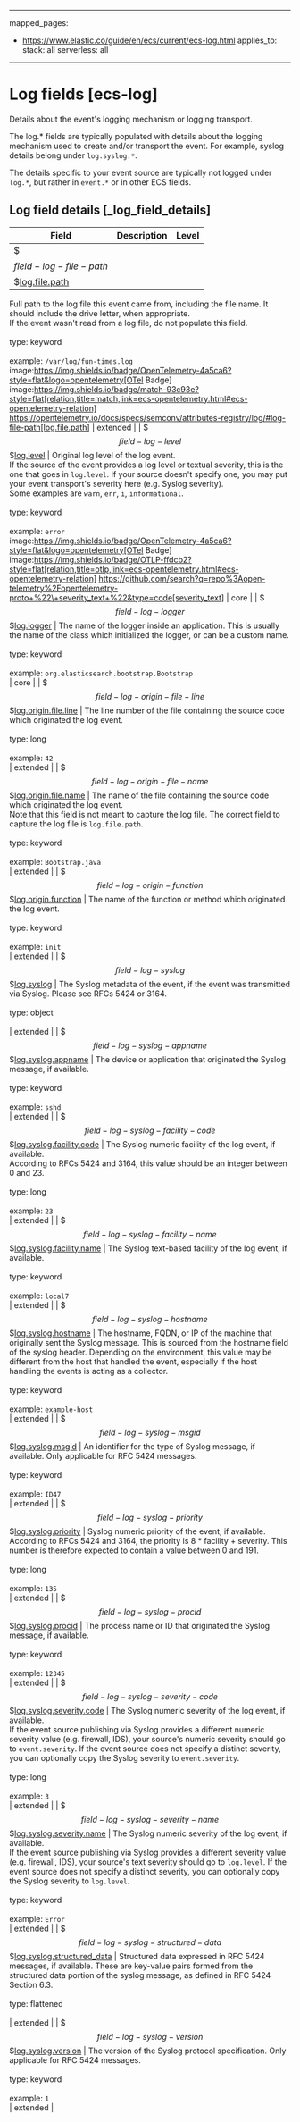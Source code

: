 <!-- This file is automatically generated. Don't edit it manually! -->
---
mapped_pages:
  - https://www.elastic.co/guide/en/ecs/current/ecs-log.html
applies_to:
  stack: all
  serverless: all
---

# Log fields [ecs-log]

Details about the event's logging mechanism or logging transport.

The log.* fields are typically populated with details about the logging mechanism used to create and/or transport the event. For example, syslog details belong under `log.syslog.*`.

The details specific to your event source are typically not logged under `log.*`, but rather in `event.*` or in other ECS fields.

## Log field details [_log_field_details]

| Field | Description | Level |
| --- | --- | --- |
| $$$field-log-file-path$$$[log.file.path](#field-log-file-path) |
Full path to the log file this event came from, including the file name. It should include the drive letter, when appropriate.<br>If the event wasn't read from a log file, do not populate this field.<br><br>type: keyword<br><br>
example: `/var/log/fun-times.log`<br>image:https://img.shields.io/badge/OpenTelemetry-4a5ca6?style=flat&logo=opentelemetry[OTel Badge] image:https://img.shields.io/badge/match-93c93e?style=flat[relation,title=match,link=ecs-opentelemetry.html#ecs-opentelemetry-relation] https://opentelemetry.io/docs/specs/semconv/attributes-registry/log/#log-file-path[log.file.path] | extended |
| $$$field-log-level$$$[log.level](#field-log-level) |
Original log level of the log event.<br>If the source of the event provides a log level or textual severity, this is the one that goes in `log.level`. If your source doesn't specify one, you may put your event transport's severity here (e.g. Syslog severity).<br>Some examples are `warn`, `err`, `i`, `informational`.<br><br>type: keyword<br><br>
example: `error`<br>image:https://img.shields.io/badge/OpenTelemetry-4a5ca6?style=flat&logo=opentelemetry[OTel Badge] image:https://img.shields.io/badge/OTLP-ffdcb2?style=flat[relation,title=otlp,link=ecs-opentelemetry.html#ecs-opentelemetry-relation] https://github.com/search?q=repo%3Aopen-telemetry%2Fopentelemetry-proto+%22\+severity_text+%22&type=code[severity_text] | core |
| $$$field-log-logger$$$[log.logger](#field-log-logger) |
The name of the logger inside an application. This is usually the name of the class which initialized the logger, or can be a custom name.<br><br>type: keyword<br><br>
example: `org.elasticsearch.bootstrap.Bootstrap`<br> | core |
| $$$field-log-origin-file-line$$$[log.origin.file.line](#field-log-origin-file-line) |
The line number of the file containing the source code which originated the log event.<br><br>type: long<br><br>
example: `42`<br> | extended |
| $$$field-log-origin-file-name$$$[log.origin.file.name](#field-log-origin-file-name) |
The name of the file containing the source code which originated the log event.<br>Note that this field is not meant to capture the log file. The correct field to capture the log file is `log.file.path`.<br><br>type: keyword<br><br>
example: `Bootstrap.java`<br> | extended |
| $$$field-log-origin-function$$$[log.origin.function](#field-log-origin-function) |
The name of the function or method which originated the log event.<br><br>type: keyword<br><br>
example: `init`<br> | extended |
| $$$field-log-syslog$$$[log.syslog](#field-log-syslog) |
The Syslog metadata of the event, if the event was transmitted via Syslog. Please see RFCs 5424 or 3164.<br><br>type: object<br><br>
 | extended |
| $$$field-log-syslog-appname$$$[log.syslog.appname](#field-log-syslog-appname) |
The device or application that originated the Syslog message, if available.<br><br>type: keyword<br><br>
example: `sshd`<br> | extended |
| $$$field-log-syslog-facility-code$$$[log.syslog.facility.code](#field-log-syslog-facility-code) |
The Syslog numeric facility of the log event, if available.<br>According to RFCs 5424 and 3164, this value should be an integer between 0 and 23.<br><br>type: long<br><br>
example: `23`<br> | extended |
| $$$field-log-syslog-facility-name$$$[log.syslog.facility.name](#field-log-syslog-facility-name) |
The Syslog text-based facility of the log event, if available.<br><br>type: keyword<br><br>
example: `local7`<br> | extended |
| $$$field-log-syslog-hostname$$$[log.syslog.hostname](#field-log-syslog-hostname) |
The hostname, FQDN, or IP of the machine that originally sent the Syslog message. This is sourced from the hostname field of the syslog header. Depending on the environment, this value may be different from the host that handled the event, especially if the host handling the events is acting as a collector.<br><br>type: keyword<br><br>
example: `example-host`<br> | extended |
| $$$field-log-syslog-msgid$$$[log.syslog.msgid](#field-log-syslog-msgid) |
An identifier for the type of Syslog message, if available. Only applicable for RFC 5424 messages.<br><br>type: keyword<br><br>
example: `ID47`<br> | extended |
| $$$field-log-syslog-priority$$$[log.syslog.priority](#field-log-syslog-priority) |
Syslog numeric priority of the event, if available.<br>According to RFCs 5424 and 3164, the priority is 8 * facility + severity. This number is therefore expected to contain a value between 0 and 191.<br><br>type: long<br><br>
example: `135`<br> | extended |
| $$$field-log-syslog-procid$$$[log.syslog.procid](#field-log-syslog-procid) |
The process name or ID that originated the Syslog message, if available.<br><br>type: keyword<br><br>
example: `12345`<br> | extended |
| $$$field-log-syslog-severity-code$$$[log.syslog.severity.code](#field-log-syslog-severity-code) |
The Syslog numeric severity of the log event, if available.<br>If the event source publishing via Syslog provides a different numeric severity value (e.g. firewall, IDS), your source's numeric severity should go to `event.severity`. If the event source does not specify a distinct severity, you can optionally copy the Syslog severity to `event.severity`.<br><br>type: long<br><br>
example: `3`<br> | extended |
| $$$field-log-syslog-severity-name$$$[log.syslog.severity.name](#field-log-syslog-severity-name) |
The Syslog numeric severity of the log event, if available.<br>If the event source publishing via Syslog provides a different severity value (e.g. firewall, IDS), your source's text severity should go to `log.level`. If the event source does not specify a distinct severity, you can optionally copy the Syslog severity to `log.level`.<br><br>type: keyword<br><br>
example: `Error`<br> | extended |
| $$$field-log-syslog-structured-data$$$[log.syslog.structured_data](#field-log-syslog-structured-data) |
Structured data expressed in RFC 5424 messages, if available. These are key-value pairs formed from the structured data portion of the syslog message, as defined in RFC 5424 Section 6.3.<br><br>type: flattened<br><br>
 | extended |
| $$$field-log-syslog-version$$$[log.syslog.version](#field-log-syslog-version) |
The version of the Syslog protocol specification. Only applicable for RFC 5424 messages.<br><br>type: keyword<br><br>
example: `1`<br> | extended |


